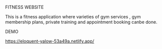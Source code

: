 FITNESS WEBSITE

This is a fitness application where varieties of gym services , gym membership plans, private training and appointment booking canbe done.


DEMO

https://eloquent-yalow-53a49a.netlify.app/
